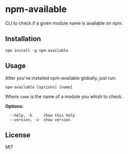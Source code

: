 # npm-available

CLI to check if a given module name is available on npm.

## Installation

```
npm install -g npm-available
```

## Usage

After you've installed npm-available globally, just run:

```
npm-available [options] [name]
```

Where `name` is the name of a module you whish to check.

**Options:**

```
  --help, -h     show this help
  --version, -v  show version
```

## License

MIT

